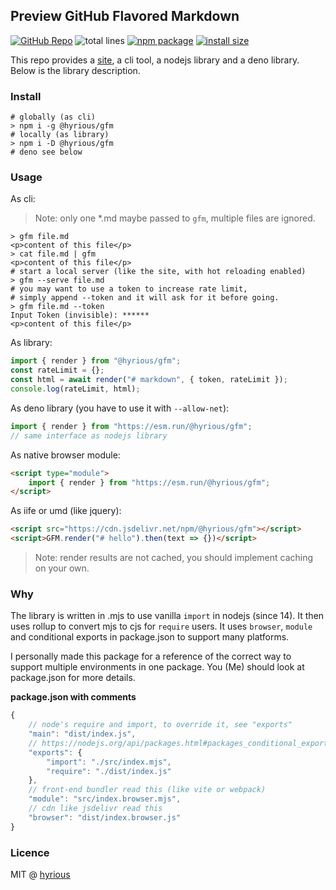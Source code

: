 ## Preview GitHub Flavored Markdown

[![GitHub Repo](https://img.shields.io/badge/github-hyrious/gfm-blue)](https://github.com/hyrious/gfm/) ![total lines](https://img.shields.io/tokei/lines/github/hyrious/gfm) [![npm package](https://img.shields.io/npm/v/@hyrious/gfm)](https://www.npmjs.com/package/@hyrious/gfm) [![install size](https://packagephobia.com/badge?p=@hyrious/gfm)](https://packagephobia.com/result?p=@hyrious/gfm)

This repo provides a [site](https://hyrious.me/gfm), a cli tool,
a nodejs library and a deno library. Below is the library description.

### Install

```shell-session
# globally (as cli)
> npm i -g @hyrious/gfm
# locally (as library)
> npm i -D @hyrious/gfm
# deno see below
```

### Usage

As cli:

> Note: only one \*.md maybe passed to `gfm`, multiple files are ignored.

```shell-session
> gfm file.md
<p>content of this file</p>
> cat file.md | gfm
<p>content of this file</p>
# start a local server (like the site, with hot reloading enabled)
> gfm --serve file.md
# you may want to use a token to increase rate limit,
# simply append --token and it will ask for it before going.
> gfm file.md --token
Input Token (invisible): ******
<p>content of this file</p>
```

As library:

```js
import { render } from "@hyrious/gfm";
const rateLimit = {};
const html = await render("# markdown", { token, rateLimit });
console.log(rateLimit, html);
```

As deno library (you have to use it with `--allow-net`):

```ts
import { render } from "https://esm.run/@hyrious/gfm";
// same interface as nodejs library
```

As native browser module:

```html
<script type="module">
    import { render } from "https://esm.run/@hyrious/gfm";
</script>
```

As iife or umd (like jquery):

```html
<script src="https://cdn.jsdelivr.net/npm/@hyrious/gfm"></script>
<script>GFM.render("# hello").then(text => {})</script>
```

> Note: render results are not cached, you should implement caching on your own.

### Why

The library is written in .mjs to use vanilla `import` in nodejs (since 14).
It then uses rollup to convert mjs to cjs for `require` users.
It uses `browser`, `module` and conditional exports in package.json to support many platforms.

I personally made this package for a reference of the correct way
to support multiple environments in one package.
You (Me) should look at package.json for more details.

**package.json with comments**

```js
{
    // node's require and import, to override it, see "exports"
    "main": "dist/index.js",
    // https://nodejs.org/api/packages.html#packages_conditional_exports
    "exports": {
        "import": "./src/index.mjs",
        "require": "./dist/index.js"
    },
    // front-end bundler read this (like vite or webpack)
    "module": "src/index.browser.mjs",
    // cdn like jsdelivr read this
    "browser": "dist/index.browser.js"
}
```

### Licence

MIT @ [hyrious](https://github.com/hyrious)
